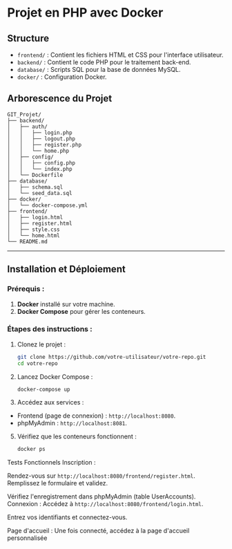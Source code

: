 
# Projet en PHP avec Docker

## Structure
- `frontend/` : Contient les fichiers HTML et CSS pour l'interface utilisateur.
- `backend/` : Contient le code PHP pour le traitement back-end.
- `database/` : Scripts SQL pour la base de données MySQL.
- `docker/` : Configuration Docker.

## **Arborescence du Projet**
```plaintext
GIT_Projet/
├── backend/
│   ├── auth/
│   │   ├── login.php
│   │   ├── logout.php
│   │   ├── register.php
│   │   └── home.php
│   ├── config/
│   │   ├── config.php
│   │   └── index.php
│   └── Dockerfile
├── database/
│   ├── schema.sql
│   └── seed_data.sql
├── docker/
│   └── docker-compose.yml
├── frontend/
│   ├── login.html
│   ├── register.html
│   ├── style.css
│   └── home.html
└── README.md
```
---

## **Installation et Déploiement**

### **Prérequis :**
1. **Docker** installé sur votre machine.
2. **Docker Compose** pour gérer les conteneurs.

### **Étapes des instructions :**
1. Clonez le projet :
   ```bash
   git clone https://github.com/votre-utilisateur/votre-repo.git
   cd votre-repo
   ```
3. Lancez Docker Compose :
   ```bash
   docker-compose up
   ```
4. Accédez aux services :

- Frontend (page de connexion) : `http://localhost:8080`.
- phpMyAdmin : `http://localhost:8081`.

5. Vérifiez que les conteneurs fonctionnent :
   ```bash
   docker ps
   
Tests Fonctionnels
Inscription :

Rendez-vous sur `http://localhost:8080/frontend/register.html`.
Remplissez le formulaire et validez.

Vérifiez l'enregistrement dans phpMyAdmin (table UserAccounts).
Connexion :
Accédez à `http://localhost:8080/frontend/login.html`.

Entrez vos identifiants et connectez-vous.

Page d'accueil :
Une fois connecté, accédez à la page d'accueil personnalisée

